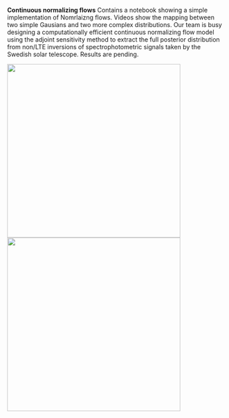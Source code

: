 **Continuous normalizing flows**
Contains a notebook showing a simple implementation of Nomrlaizng flows. Videos show the mapping between two simple Gausians and two more complex distributions. Our team is busy designing a computationally efficient continuous normalizing flow model using the adjoint sensitivity method to extract the full posterior distribution from non/LTE inversions of spectrophotometric signals taken by the Swedish solar telescope. Results are pending. 

<p float="left">
  <img src="/assets/concentric_circles.gif" width="400" />
  <img src="/assets/two_moons.gif" width="400" /> 
</p>
